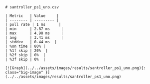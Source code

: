 
    # santroller_ps1_uno.csv

    | Metric   | Value     |
    | -------- | --------- |
    | poll rate | 1 ms      |
    | min      | 2.87 ms     |
    | max      | 4.98 ms     |
    | avg      | 3.41 ms     |
    | stddev   | 0.44 ms  |
    | %on time | 80% |
    | %1f skip | 20%  |
    | %2f skip | 0%  |
    | %3f skip | 0%  |

    [![Graph](../../assets/images/results/santroller_ps1_uno.png){: class="big-image" }](../../assets/images/results/santroller_ps1_uno.png)

    